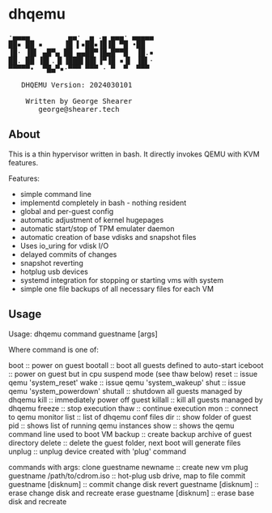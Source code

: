 # dhqemu

<pre>
·▄▄▄▄         ▄▄·  ▄ .▄ ▄▄▄· ▄▄▄▄▄
██▪ ██ ▪     ▐█ ▌▪██▪▐█▐█ ▀█ •██  
▐█· ▐█▌ ▄█▀▄ ██ ▄▄██▀▐█▄█▀▀█  ▐█.▪
██. ██ ▐█▌.▐▌▐███▌██▌▐▀▐█ ▪▐▌ ▐█▌·
▀▀▀▀▀•  ▀█▄▀▪·▀▀▀ ▀▀▀ · ▀  ▀  ▀▀▀ 

   DHQEMU Version: 2024030101

    Written by George Shearer
       george@shearer.tech
</pre>

## About

This is a thin hypervisor written in bash. It directly invokes QEMU with KVM features.

Features:

* simple command line
* implementd completely in bash - nothing resident
* global and per-guest config
* automatic adjustment of kernel hugepages
* automatic start/stop of TPM emulater daemon
* automatic creation of base vdisks and snapshot files
* Uses io_uring for vdisk I/O
* delayed commits of changes
* snapshot reverting
* hotplug usb devices
* systemd integration for stopping or starting vms with system
* simple one file backups of all necessary files for each VM

## Usage

Usage: dhqemu command guestname [args]

Where command is one of:

  boot     :: power on guest
  bootall  :: boot all guests defined to auto-start
  iceboot  :: power on guest but in cpu suspend mode (see thaw below)
  reset    :: issue qemu 'system_reset'
  wake     :: issue qemu 'system_wakeup'
  shut     :: issue qemu 'system_powerdown'
  shutall  :: shutdown all guests managed by dhqemu
  kill     :: immediately power off guest
  killall  :: kill all guests managed by dhqemu
  freeze   :: stop execution
  thaw     :: continue execution
  mon      :: connect to qemu monitor
  list     :: list of dhqemu conf files
  dir      :: show folder of guest
  pid      :: shows list of running qemu instances
  show     :: shows the qemu command line used to boot VM
  backup   :: create backup archive of guest directory
  delete   :: delete the guest folder, next boot will generate files
  unplug   :: unplug device created with 'plug' command

commands with args:
  clone  guestname newname             :: create new vm
  plug   guestname /path/to/cdrom.iso  :: hot-plug usb drive, map to file
  commit guestname [disknum]           :: commit change disk
  revert guestname [disknum]           :: erase change disk and recreate
  erase  guestname [disknum]           :: erase base disk and recreate
